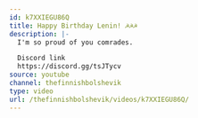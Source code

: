 ```yaml
---
id: k7XXIEGU86Q
title: Happy Birthday Lenin! ☭☭☭
description: |-
  I'm so proud of you comrades.

  Discord link
  https://discord.gg/tsJTycv
source: youtube
channel: thefinnishbolshevik
type: video
url: /thefinnishbolshevik/videos/k7XXIEGU86Q/
---
```

